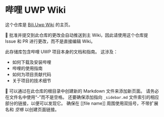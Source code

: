 # 哔哩 UWP Wiki

这个仓库是 [Bili.Uwp Wiki](https://github.com/Richasy/Bili.Uwp/wiki) 的主页。

🚨 批准并提交到此仓库的更改会自动推送到主 Wiki，因此请使用这个仓库提 Issue 和 PR 进行更改，而不是直接编辑 Wiki。

此存储库包含哔哩 UWP 项目本身的文档和指南。 这涉及：

- 如何下载及安装哔哩
- 哔哩的使用指南
- 如何为项目贡献代码
- 关于项目的技术细节

📝 可以通过在此仓库的根目录中创建新的 Markdown 文件来添加新页面。 请务必在文件名中使用“-”而不是空格。 还要确保添加指向 `_sidebar.md` 文件索引的相应部分的链接，以便可以发现它。 确保在 \[[file name]] 周围使用双括号，不带扩展名和 *空格* 以创建页面链接。

